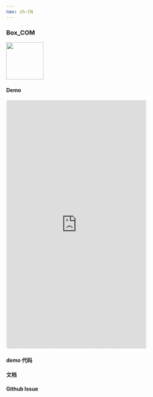 ```yaml
---
nav: zh-CN
---
```



### Box_COM

<img width="100" src="http://qr.topscan.com/api.php?text=http%3A%2F%2Flocalhost%3A8082%2F%23%2Fcomponent%2Fbox"/>

#### Demo

 <div style="width:377px;height:667px;display:inline-block;border:1px dashed #ececec;border-radius:5px;overflow:hidden;">
   <iframe src="http://localhost:8082/#/component/box" width="375" height="667" border="0" frameborder="0"></iframe>
 </div>

#### demo 代码

#### 文档

#### Github Issue